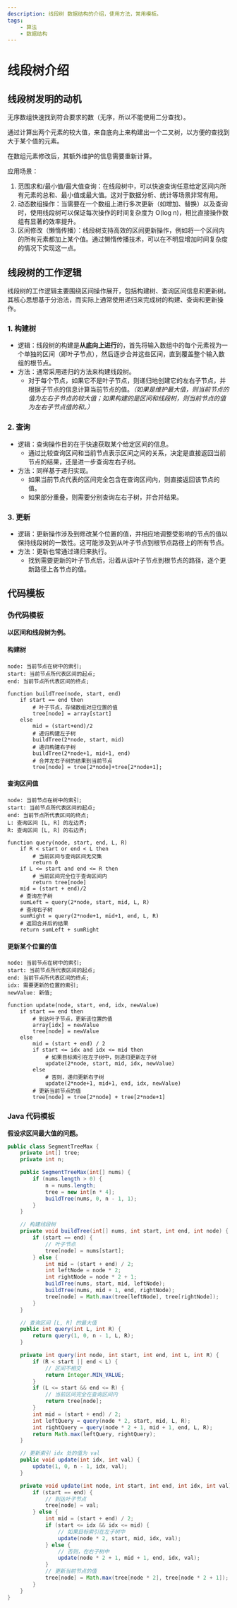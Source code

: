 ```yaml
---
description: 线段树 数据结构的介绍，使用方法，常用模板。
tags:
    - 算法
    - 数据结构
---
```


# 线段树介绍

## 线段树发明的动机

无序数组快速找到符合要求的数（无序，所以不能使用二分查找）。

通过计算出两个元素的较大值，来自底向上来构建出一个二叉树，以方便的查找到大于某个值的元素。

在数组元素修改后，其额外维护的信息需要重新计算。

应用场景：

1. 范围求和/最小值/最大值查询：在线段树中，可以快速查询任意给定区间内所有元素的总和、最小值或最大值。这对于数据分析、统计等场景非常有用。
2. 动态数组操作：当需要在一个数组上进行多次更新（如增加、替换）以及查询时，使用线段树可以保证每次操作的时间复杂度为 O(log n)，相比直接操作数组有显著的效率提升。
3. 区间修改（懒惰传播）：线段树支持高效的区间更新操作，例如将一个区间内的所有元素都加上某个值。通过懒惰传播技术，可以在不明显增加时间复杂度的情况下实现这一点。

## 线段树的工作逻辑

线段树的工作逻辑主要围绕区间操作展开，包括构建树、查询区间信息和更新树。  
其核心思想基于分治法，而实际上通常使用递归来完成树的构建、查询和更新操作。

### 1. 构建树

- 逻辑：线段树的构建是**从底向上进行**的，首先将输入数组中的每个元素视为一个单独的区间（即叶子节点），然后逐步合并这些区间，直到覆盖整个输入数组的根节点。
- 方法：通常采用递归的方法来构建线段树。
  - 对于每个节点，如果它不是叶子节点，则递归地创建它的左右子节点，并根据子节点的信息计算当前节点的值。*（如果是维护最大值，则当前节点的值为左右子节点的较大值；如果构建的是区间和线段树，则当前节点的值为左右子节点值的和。）*

### 2. 查询

- 逻辑：查询操作目的在于快速获取某个给定区间的信息。
  - 通过比较查询区间和当前节点表示区间之间的关系，决定是直接返回当前节点的结果，还是进一步查询左右子树。
- 方法：同样基于递归实现。
  - 如果当前节点代表的区间完全包含在查询区间内，则直接返回该节点的值。
  - 如果部分重叠，则需要分别查询左右子树，并合并结果。

### 3. 更新

- 逻辑：更新操作涉及到修改某个位置的值，并相应地调整受影响的节点的值以保持线段树的一致性。这可能涉及到从叶子节点到根节点路径上的所有节点。
- 方法：更新也常通过递归来执行。
  - 找到需要更新的叶子节点后，沿着从该叶子节点到根节点的路径，逐个更新路径上各节点的值。

## 代码模板

### 伪代码模板

**以区间和线段树为例。**

#### 构建树

``` plaintext
node: 当前节点在树中的索引;
start: 当前节点所代表区间的起点;
end: 当前节点所代表区间的终点;

function buildTree(node, start, end)
    if start == end then
        # 叶子节点，存储数组对应位置的值
        tree[node] = array[start]
    else 
        mid = (start+end)/2
        # 递归构建左子树
        buildTree(2*node, start, mid)
        # 递归构建右子树
        buildTree(2*node+1, mid+1, end)
        # 合并左右子树的结果到当前节点
        tree[node] = tree[2*node]+tree[2*node+1];
```

#### 查询区间值

``` plaintext
node: 当前节点在树中的索引;
start: 当前节点所代表区间的起点;
end: 当前节点所代表区间的终点;
L: 查询区间 [L, R] 的左边界;
R: 查询区间 [L, R] 的右边界;

function query(node, start, end, L, R)
    if R < start or end < L then
        # 当前区间与查询区间无交集
        return 0
    if L <= start and end <= R then
        # 当前区间完全位于查询区间内
        return tree[node]
    mid = (start + end)/2
    # 查询左子树
    sumLeft = query(2*node, start, mid, L, R)
    # 查询右子树
    sumRight = query(2*node+1, mid+1, end, L, R)
    # 返回合并后的结果
    return sumLeft + sumRight
```

#### 更新某个位置的值

``` plaintext
node: 当前节点在树中的索引;
start: 当前节点所代表区间的起点;
end: 当前节点所代表区间的终点;
idx: 需要更新的位置的索引;
newValue: 新值;

function update(node, start, end, idx, newValue)
    if start == end then
        # 到达叶子节点，更新该位置的值
        array[idx] = newValue
        tree[node] = newValue
    else
        mid = (start + end) / 2
        if start <= idx and idx <= mid then
            # 如果目标索引在左子树中，则递归更新左子树
            update(2*node, start, mid, idx, newValue)
        else
            # 否则，递归更新右子树
            update(2*node+1, mid+1, end, idx, newValue)
        # 更新当前节点的值
        tree[node] = tree[2*node] + tree[2*node+1]
```

### Java 代码模板

**假设求区间最大值的问题。**

``` java
public class SegmentTreeMax {
    private int[] tree;
    private int n;

    public SegmentTreeMax(int[] nums) {
        if (nums.length > 0) {
            n = nums.length;
            tree = new int[n * 4];
            buildTree(nums, 0, n - 1, 1);
        }
    }

    // 构建线段树
    private void buildTree(int[] nums, int start, int end, int node) {
        if (start == end) {
            // 叶子节点
            tree[node] = nums[start];
        } else {
            int mid = (start + end) / 2;
            int leftNode = node * 2;
            int rightNode = node * 2 + 1;
            buildTree(nums, start, mid, leftNode);
            buildTree(nums, mid + 1, end, rightNode);
            tree[node] = Math.max(tree[leftNode], tree[rightNode]);
        }
    }

    // 查询区间 [L, R] 的最大值
    public int query(int L, int R) {
        return query(1, 0, n - 1, L, R);
    }

    private int query(int node, int start, int end, int L, int R) {
        if (R < start || end < L) {
            // 区间不相交
            return Integer.MIN_VALUE;
        }
        if (L <= start && end <= R) {
            // 当前区间完全在查询区间内
            return tree[node];
        }
        int mid = (start + end) / 2;
        int leftQuery = query(node * 2, start, mid, L, R);
        int rightQuery = query(node * 2 + 1, mid + 1, end, L, R);
        return Math.max(leftQuery, rightQuery);
    }

    // 更新索引 idx 处的值为 val
    public void update(int idx, int val) {
        update(1, 0, n - 1, idx, val);
    }

    private void update(int node, int start, int end, int idx, int val) {
        if (start == end) {
            // 到达叶子节点
            tree[node] = val;
        } else {
            int mid = (start + end) / 2;
            if (start <= idx && idx <= mid) {
                // 如果目标索引在左子树中
                update(node * 2, start, mid, idx, val);
            } else {
                // 否则，在右子树中
                update(node * 2 + 1, mid + 1, end, idx, val);
            }
            // 更新当前节点的值
            tree[node] = Math.max(tree[node * 2], tree[node * 2 + 1]);
        }
    }
}
```
